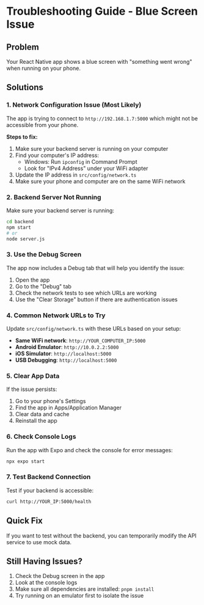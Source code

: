 # Troubleshooting Guide - Blue Screen Issue

## Problem
Your React Native app shows a blue screen with "something went wrong" when running on your phone.

## Solutions

### 1. Network Configuration Issue (Most Likely)
The app is trying to connect to `http://192.168.1.7:5000` which might not be accessible from your phone.

**Steps to fix:**
1. Make sure your backend server is running on your computer
2. Find your computer's IP address:
   - Windows: Run `ipconfig` in Command Prompt
   - Look for "IPv4 Address" under your WiFi adapter
3. Update the IP address in `src/config/network.ts`
4. Make sure your phone and computer are on the same WiFi network

### 2. Backend Server Not Running
Make sure your backend server is running:
```bash
cd backend
npm start
# or
node server.js
```

### 3. Use the Debug Screen
The app now includes a Debug tab that will help you identify the issue:
1. Open the app
2. Go to the "Debug" tab
3. Check the network tests to see which URLs are working
4. Use the "Clear Storage" button if there are authentication issues

### 4. Common Network URLs to Try
Update `src/config/network.ts` with these URLs based on your setup:

- **Same WiFi network**: `http://YOUR_COMPUTER_IP:5000`
- **Android Emulator**: `http://10.0.2.2:5000`
- **iOS Simulator**: `http://localhost:5000`
- **USB Debugging**: `http://localhost:5000`

### 5. Clear App Data
If the issue persists:
1. Go to your phone's Settings
2. Find the app in Apps/Application Manager
3. Clear data and cache
4. Reinstall the app

### 6. Check Console Logs
Run the app with Expo and check the console for error messages:
```bash
npx expo start
```

### 7. Test Backend Connection
Test if your backend is accessible:
```bash
curl http://YOUR_IP:5000/health
```

## Quick Fix
If you want to test without the backend, you can temporarily modify the API service to use mock data.

## Still Having Issues?
1. Check the Debug screen in the app
2. Look at the console logs
3. Make sure all dependencies are installed: `pnpm install`
4. Try running on an emulator first to isolate the issue 